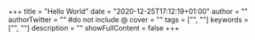 +++
title = "Hello World"
date = "2020-12-25T17:12:19+01:00"
author = ""
authorTwitter = "" #do not include @
cover = ""
tags = ["", ""]
keywords = ["", ""]
description = ""
showFullContent = false
+++
